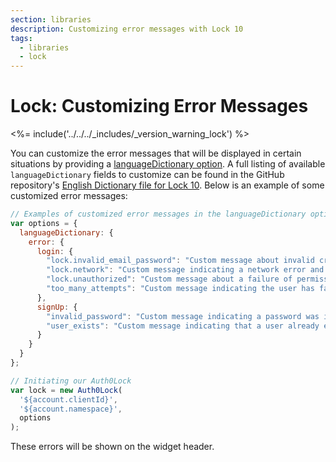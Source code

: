 ```yaml
---
section: libraries
description: Customizing error messages with Lock 10
tags:
  - libraries
  - lock
---
```

# Lock: Customizing Error Messages

<%= include('../../../_includes/_version_warning_lock') %>

You can customize the error messages that will be displayed in certain situations by providing a [languageDictionary option](/libraries/lock/v10/customization#languagedictionary-object-). A full listing of available `languageDictionary` fields to customize can be found in the GitHub repository's [English Dictionary file for Lock 10](https://github.com/auth0/lock/blob/master/src/i18n/en.js). Below is an example of some customized error messages:

```js
// Examples of customized error messages in the languageDictionary option
var options = {
  languageDictionary: {
    error: {
      login: {
        "lock.invalid_email_password": "Custom message about invalid credentials",
        "lock.network": "Custom message indicating a network error and suggesting the user check connection",
        "lock.unauthorized": "Custom message about a failure of permissions",
        "too_many_attempts": "Custom message indicating the user has failed to login too many times."
      },
      signUp: {
        "invalid_password": "Custom message indicating a password was invalid",
        "user_exists": "Custom message indicating that a user already exists"
      }
    }
  }
};

// Initiating our Auth0Lock
var lock = new Auth0Lock(
  '${account.clientId}',
  '${account.namespace}',
  options
);
```

These errors will be shown on the widget header.
